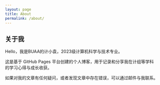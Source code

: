```yaml
---
layout: page
title: About
permalink: /about/
---
```


## 关于我

Hello，我是BUAA的计小袁，2023级计算机科学与技术专业。

这是基于 GitHub Pages 平台创建的个人博客，用于记录和分享我在计组等学科的学习心得与成长收获。

如果对我的文章有任何疑问，或者发现文章中存在错误，可以通过邮件与我联系。

